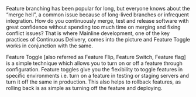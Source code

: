 Feature branching has been popular for long, but everyone knows about the “merge hell”, a common issue because of long-lived branches or infrequent integration. How do you continuously merge, test and release software with great confidence without spending too much time on merging and fixing conflict issues? That is where Mainline development, one of the key practices of Continuous Delivery, comes into the picture and Feature Toggle works in conjunction with the same.

Feature Toggle [also referred as Feature Flip, Feature Switch, Feature flag] is a simple technique which allows you to turn on or off a feature through configuration. Feature toggles give you the flexibility to toggle features in specific environments i.e. turn on a feature in testing or staging servers and turn it off the same in production. This also helps to rollback features, as rolling back is as simple as turning off the feature and deploying.
